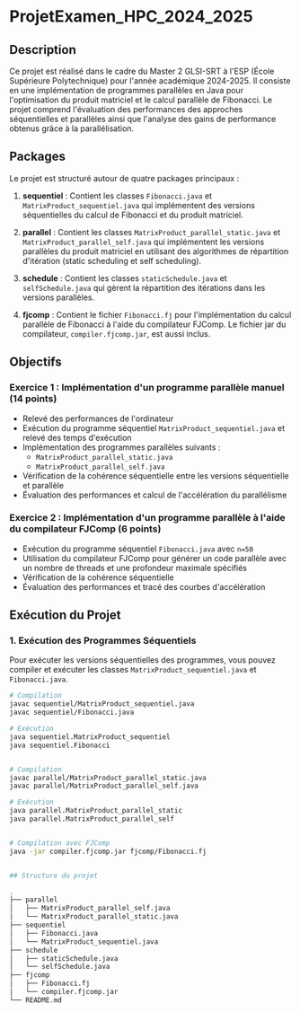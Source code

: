 # ProjetExamen_HPC_2024_2025

## Description

Ce projet est réalisé dans le cadre du Master 2 GLSI-SRT à l'ESP (École Supérieure Polytechnique) pour l'année académique 2024-2025. Il consiste en une implémentation de programmes parallèles en Java pour l'optimisation du produit matriciel et le calcul parallèle de Fibonacci. Le projet comprend l'évaluation des performances des approches séquentielles et parallèles ainsi que l'analyse des gains de performance obtenus grâce à la parallélisation.

## Packages

Le projet est structuré autour de quatre packages principaux :

1. **sequentiel** : Contient les classes `Fibonacci.java` et `MatrixProduct_sequentiel.java` qui implémentent des versions séquentielles du calcul de Fibonacci et du produit matriciel.

2. **parallel** : Contient les classes `MatrixProduct_parallel_static.java` et `MatrixProduct_parallel_self.java` qui implémentent les versions parallèles du produit matriciel en utilisant des algorithmes de répartition d'itération (static scheduling et self scheduling).

3. **schedule** : Contient les classes `staticSchedule.java` et `selfSchedule.java` qui gèrent la répartition des itérations dans les versions parallèles.

4. **fjcomp** : Contient le fichier `Fibonacci.fj` pour l'implémentation du calcul parallèle de Fibonacci à l'aide du compilateur FJComp. Le fichier jar du compilateur, `compiler.fjcomp.jar`, est aussi inclus.

## Objectifs

### Exercice 1 : Implémentation d'un programme parallèle manuel (14 points)

- Relevé des performances de l'ordinateur
- Exécution du programme séquentiel `MatrixProduct_sequentiel.java` et relevé des temps d'exécution
- Implémentation des programmes parallèles suivants :
    - `MatrixProduct_parallel_static.java`
    - `MatrixProduct_parallel_self.java`
- Vérification de la cohérence séquentielle entre les versions séquentielle et parallèle
- Évaluation des performances et calcul de l'accélération du parallélisme

### Exercice 2 : Implémentation d'un programme parallèle à l'aide du compilateur FJComp (6 points)

- Exécution du programme séquentiel `Fibonacci.java` avec `n=50`
- Utilisation du compilateur FJComp pour générer un code parallèle avec un nombre de threads et une profondeur maximale spécifiés
- Vérification de la cohérence séquentielle
- Évaluation des performances et tracé des courbes d'accélération

## Exécution du Projet

### 1. Exécution des Programmes Séquentiels

Pour exécuter les versions séquentielles des programmes, vous pouvez compiler et exécuter les classes `MatrixProduct_sequentiel.java` et `Fibonacci.java`.

```bash
# Compilation
javac sequentiel/MatrixProduct_sequentiel.java
javac sequentiel/Fibonacci.java

# Exécution
java sequentiel.MatrixProduct_sequentiel
java sequentiel.Fibonacci


# Compilation
javac parallel/MatrixProduct_parallel_static.java
javac parallel/MatrixProduct_parallel_self.java

# Exécution
java parallel.MatrixProduct_parallel_static
java parallel.MatrixProduct_parallel_self


# Compilation avec FJComp
java -jar compiler.fjcomp.jar fjcomp/Fibonacci.fj


## Structure du projet

.
├── parallel
│   ├── MatrixProduct_parallel_self.java
│   └── MatrixProduct_parallel_static.java
├── sequentiel
│   ├── Fibonacci.java
│   └── MatrixProduct_sequentiel.java
├── schedule
│   ├── staticSchedule.java
│   └── selfSchedule.java
├── fjcomp
│   ├── Fibonacci.fj
│   └── compiler.fjcomp.jar
└── README.md
